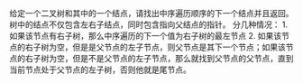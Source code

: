 给定一个二叉树和其中的一个结点，请找出中序遍历顺序的下一个结点并且返回。树中的结点不仅包含左右子结点，同时包含指向父结点的指针。 分几种情况： 1. 如果该节点有右子树，那么中序遍历的下一个值为右子树的最左节点 2. 如果该节点的右子树为空，但是是父节点的左子节点，则父节点是其下一个节点；如果该节点的右子树为空，但是不是父节点的左子节点，那么就找到父节点的父节点，直到当前节点处于父节点的左子树，否则他就是尾节点。